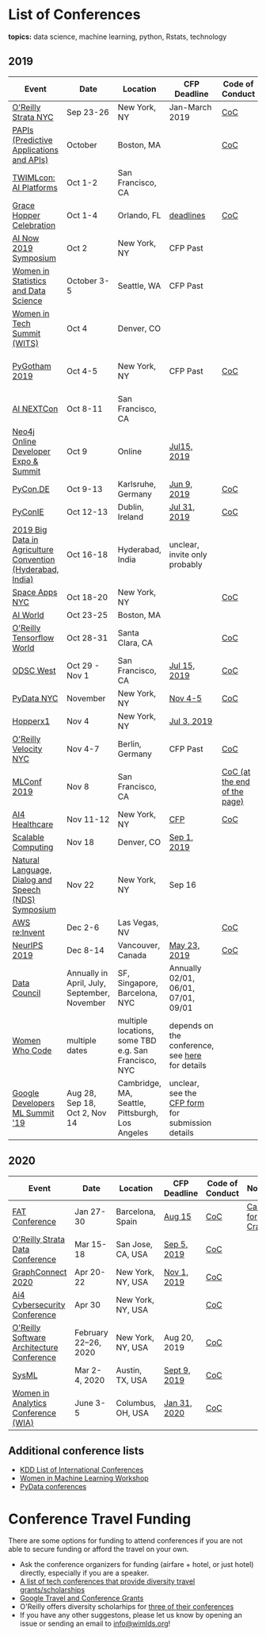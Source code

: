 # List of Conferences
**topics:**  data science, machine learning, python, Rstats, technology


## 2019

| Event   | Date  | Location | CFP Deadline | Code of Conduct | Note |
|----|----|----|----|----|----|
| [O'Reilly Strata NYC](https://conferences.oreilly.com/strata/strata-ny) | Sep 23-26 | New York, NY | Jan-March 2019 | [CoC](https://www.oreilly.com/conferences/code-of-conduct.html) | |
[PAPIs (Predictive Applications and APIs)](https://www.papis.io/global-2019) | October | Boston, MA |  |[CoC](https://www.papis.io/code-of-conduct)  | |
| [TWIMLcon: AI Platforms](https://www.universe.com/events/twimlcon-ai-platforms-tickets-san-francisco-RB86HM) | Oct 1-2 | San Francisco, CA  | | | |
| [Grace Hopper Celebration](https://ghc.anitab.org/) | Oct 1-4 | Orlando, FL  | [deadlines](https://ghc.anitab.org/2019-speakers/key-dates-deliverables/) |[CoC](https://ghc.anitab.org/code-of-conduct/)  | |
| [AI Now 2019 Symposium](https://ainowinstitute.org/) | Oct 2 | New York, NY | CFP Past |  | |
| [Women in Statistics and Data Science](https://ww2.amstat.org/meetings/wsds/2019/conferenceinfo.cfm) | October 3-5 | Seattle, WA | CFP Past |  | |
| [Women in Tech Summit (WITS)](https://west.womenintechsummit.net) | Oct 4| Denver, CO |  | |  | |
| [PyGotham 2019](https://2019.pygotham.org) | Oct 4-5 | New York, NY  | CFP Past |[CoC](https://2019.pygotham.org/about/code-of-conduct/)  | [diversity scholarships](https://2018.pygotham.org/about/diversity/), [20% off registration](https://www.eventbrite.com/e/pygotham-2019-tickets-59610423381?discount=pyladies-YFRURT#tickets)|
| [AI NEXTCon](http://www.xnextcon.com) | Oct 8-11 | San Francisco, CA |  |  | |
| [Neo4j Online Developer Expo & Summit](https://neo4j.com/online-summit/) | Oct 9 | Online  | [Jul15, 2019](https://www.papercall.io/signin) |  | |
| [PyCon.DE](https://de.pycon.org/) | Oct 9-13 | Karlsruhe, Germany  | [Jun 9, 2019](https://de.pycon.org/call-for-proposals/) |[CoC](https://de.pycon.org/code-of-conduct/)  | |
|[PyConIE](https://pyconie18.python.ie/)| Oct 12-13 | Dublin, Ireland    | [Jul 31, 2019](http://python.ie/pycon-2019/call-proposals/) |[CoC](http://python.ie/pycon-2019/code-conduct/)  | |
| [2019 Big Data in Agriculture Convention (Hyderabad, India)](https://bigdata.cgiar.org/hyderabad-2019/) | Oct 16-18 | Hyderabad, India | unclear, invite only probably | | |
|[Space Apps NYC](https://spaceapps.nyc)| Oct 18-20 | New York, NY    |  |[CoC](https://drive.google.com/file/d/1tDvE1i8iMoGh1fOhMsfiWDzhl-NXCmyc/view?usp=drive_open)  | |
|[AI World](https://aiworld.com) | Oct 23-25 | Boston, MA    |  | | |
| [O'Reilly Tensorflow World](https://conferences.oreilly.com/tensorflow/tf-ca) | Oct 28-31 | Santa Clara, CA |  | [CoC](https://www.oreilly.com/conferences/code-of-conduct.html) | Save 20% w/code UGWMLDS |
| [ODSC West](https://odsc.com/california) | Oct 29 - Nov 1 | San Francisco, CA | [Jul 15, 2019](https://odsc.com/california/call-for-speakers-west) |[CoC](https://odsc.com/code-of-conduct)  | |
| [PyData NYC](https://pydata.org/events.html) | November | New York, NY | [Nov 4-5](https://pydata.org/nyc2019/cfp/) |[CoC](https://pydata.org/code-of-conduct/)  | |
| [Hopperx1](https://community.anitab.org/event/hopperx1-new-york-city/) | Nov 4 | New York, NY | [Jul 3, 2019](https://ssl.linklings.net/conferences/HopperNewYork/) |  | |
| [O'Reilly Velocity NYC](https://conferences.oreilly.com/velocity/vl-eu) | Nov 4-7 | Berlin, Germany  | CFP Past |[CoC](https://www.oreilly.com/conferences/code-of-conduct.html)  | |
| [MLConf 2019](https://mlconf.com) | Nov 8 | San Francisco, CA |  |[CoC (at the end of the page)](https://mlconf.com)  | [18% discount](https://mlcsf19.eventbrite.com?discount=RS18) |
| [AI4 Healthcare](https://ai4.io/healthcare/) | Nov 11-12 | New York, NY | [CFP](https://ai4.io/healthcare/callforspeakers/) |[CoC](https://ai4.io/codeofconduct/)  | |
| [Scalable Computing](http://www.pdsw.org/index.shtml) | Nov 18 | Denver, CO | [Sep 1, 2019](http://www.pdsw.org/index.shtml#cfp) |  | |
| [Natural Language, Dialog and Speech (NDS) Symposium](https://www.nyas.org/events/2019/natural-language-dialog-and-speech-nds-symposium/) | Nov 22 | New York, NY | Sep 16 | | |
| [AWS re:Invent](https://reinvent.awsevents.com/) | Dec 2-6 | Las Vegas, NV |  |[CoC](https://aws.amazon.com/codesofconduct/?trk=www.google.com)  | |
| [NeurIPS 2019](https://nips.cc) | Dec 8-14 | Vancouver, Canada |[May 23, 2019](https://nips.cc/Conferences/2019/CallForPapers)  |[CoC](https://nips.cc/public/CodeOfConduct)  | |
| [Data Council](https://www.datacouncil.ai/call-for-proposals) | Annually in April, July, September, November | SF, Singapore, Barcelona, NYC | Annually 02/01, 06/01, 07/01, 09/01 |  | |
| [Women Who Code](https://www.womenwhocode.com/events) | multiple dates | multiple locations, some TBD e.g. San Francisco, NYC | depends on the conference, see [here](https://docs.google.com/forms/d/e/1FAIpQLSfgSH98xsAB3c1wt3NiSIldxWKylryllGBzGv6AZox3mXHE-w/viewform) for details | | no travel stipend provided |
| [Google Developers ML Summit '19](https://events.withgoogle.com/mlsummit19/) | Aug 28, Sep 18, Oct 2, Nov 14 | Cambridge, MA, Seattle, Pittsburgh, Los Angeles | unclear, see the [CFP form](https://docs.google.com/forms/d/e/1FAIpQLSe7P8tlfuEwloC9mUgmK8nM-3Naqhv1SIibOOXUjfOO--pdQQ/viewform) for submission details | |  |


## 2020

| Event   | Date  | Location | CFP Deadline | Code of Conduct | Note |
|----|----|----|----|----|----|
| [FAT Conference](https://fatconference.org/2020/) | Jan 27-30 | Barcelona, Spain | [Aug 15](https://fatconference.org/2020/callforpapers.html) |  [CoC](https://www.acm.org/about-acm/policy-against-harassment)| [Call for Craft](https://fatconference.org/2020/callforcraft.html) |
| [O'Reilly Strata Data Conference](https://conferences.oreilly.com/strata/strata-ca) | Mar 15-18 | San Jose, CA, USA | [Sep 5, 2019](https://conferences.oreilly.com/strata/strata-ca/public/cfp/749) |  [CoC](https://www.oreilly.com/conferences/code-of-conduct.html)| |
| [GraphConnect 2020](https://graphconnect.com/) | Apr 20-22 | New York, NY, USA | [Nov 1, 2019](https://www.papercall.io/graphconnect2020) |  [CoC](https://www.oreilly.com/conferences/code-of-conduct.html)| |
| [Ai4 Cybersecurity Conference](https://ai4.io/cybersecurity/) | Apr 30 | New York, NY, USA |  |  [CoC](https://ai4.io/codeofconduct/)| |
| [O'Reilly Software Architecture Conference](https://bigdata.cgiar.org/hyderabad-2019/) | February 22–26, 2020 | New York, NY, USA | Aug 20, 2019 |  [CoC](https://www.oreilly.com/conferences/code-of-conduct.html)| |
| [SysML](https://systemsandml.org/) | Mar 2-4, 2020 | Austin, TX, USA | [Sept 9, 2019](https://systemsandml.org/Conferences/2020/CallForPapers) | [CoC](https://systemsandml.org/public/CodeOfConduct) | |
| [Women in Analytics Conference (WIA)](https://womeninanalytics.com) | June 3-5 | Columbus, OH, USA |[Jan 31, 2020](https://womeninanalytics.com/call-for-speakers/) | [CoC](https://womeninanalytics.com/about/code-of-conduct/) | |


## Additional conference lists

* [KDD List of International Conferences](https://www.kdnuggets.com/meetings/)
* [Women in Machine Learning Workshop](http://wimlworkshop.org/events/)
* [PyData conferences](https://pydata.org/events.html)


# Conference Travel Funding

There are some options for funding to attend conferences if you are not able to secure funding or afford the travel on your own.

- Ask the conference organizers for funding (airfare + hotel, or just hotel) directly, especially if you are a speaker.
- [A list of tech conferences that provide diversity travel grants/scholarships](https://github.com/fvcproductions/diversify-me)
- [Google Travel and Conference Grants](https://buildyourfuture.withgoogle.com/scholarships/google-travel-and-conference-grants/#!?detail-content-tabby_activeEl=overview)
- O'Reilly offers diversity scholarhips for [three of their conferences](https://www.oreilly.com/conferences/diversity-application.csp)
- If you have any other suggestons, please let us know by opening an issue or sending an email to info@wimlds.org!

